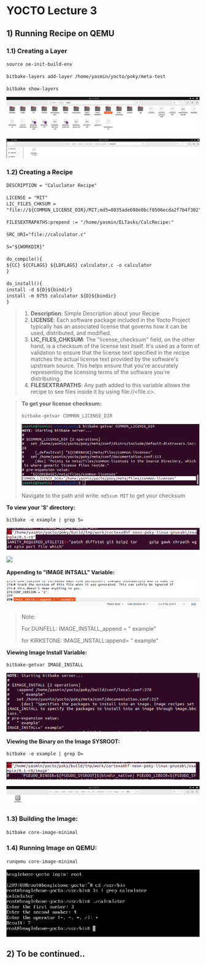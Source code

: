 # YOCTO Lecture 3



## 1) Running Recipe on QEMU



### 1.1) Creating a Layer

```
source oe-init-build-env

bitbake-layers add-layer /home/yasmin/yocto/poky/meta-test

bitbake show-layers
```

![](./README.assets/metates.png)

![](./README.assets/example.png)



### 1.2) Creating a Recipe

```
DESCRIPTION = "Caluclator Recipe"

LICENSE = "MIT"
LIC_FILES_CHKSUM = "file://${COMMON_LICENSE_DIR}/MIT;md5=0835ade698e0bcf8506ecda2f7b4f302"

FILESEXTRAPATHS:prepend := "/home/yasmin/ELTasks/CalcRecipe:" 

SRC_URI="file://calculator.c"

S="${WORKDIR}"

do_compile(){
${CC} ${CFLAGS} ${LDFLAGS} calculator.c -o calculator
}

do_install(){
install -d ${D}${bindir}
install -m 0755 calculator ${D}${bindir}
}
```



> 1) **Description**: Simple Description about your Recipe
> 2) **LICENSE**: Each software package included in the Yocto Project typically has an  associated license that governs how it can be used, distributed, and  modified.
> 3) **LIC_FILES_CHKSUM**: The "license_checksum" field, on the other hand, is a checksum of the  license text itself. It's used as a form of validation to ensure that  the license text specified in the recipe matches the actual license text provided by the software's upstream source. This helps ensure that  you're accurately representing the licensing terms of the software  you're distributing.
> 4) **FILESEXTRAPATHS**: Any path added to this variable allows the recipe to see files inside it by using file://<file.c>.



> **To get your license checksum:**
>
> `bitbake-getvar COMMON_LICENSE_DIR`
>
> ![](./README.assets/lice.png)
>
> Navigate to the path and write: `md5sum MIT` to get your checksum



**To view your 'S' directory:**

`bitbake -e example | grep S=`

![](./README.assets/SLoc.png)

![](../../../../Pictures/Screenshots/SDIR.png)

**Appending to "IMAGE INTSALL" Variable:**

![](./README.assets/imageinstall.png)

> Note:
>
> For DUNFELL: IMAGE_INSTALL_append = " example"
>
> for KIRKSTONE: IMAGE_INSTALL:append= " example"



**Viewing Image Install Variable:**

`bitbake-getvar IMAGE_INSTALL`

![](./README.assets/ImageInstall.png)



**Viewing the Binary on the Image SYSROOT:**

`bitbake -e example | grep D=`

![](./README.assets/DDIR.png)

![](./README.assets/DCalc.png)

### 1.3) Building the Image:

`bitbake core-image-minimal`



### 1.4) Running Image on QEMU:

`runqemu core-image-minimal`

![](./README.assets/app.png)



## 2) To be continued..